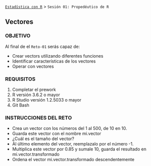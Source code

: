 [`Estadística con R`](../Readme.md) > `Sesión 01: Propedéutico de R`

## Vectores

### OBJETIVO

Al final de el `Reto-01` serás capaz de:
- Crear vectors utilizando diferentes funciones
- Identificar características de los vectores
- Operar con vectores

### REQUISITOS

1. Completar el prework
2. R versión 3.6.2 o mayor
3. R Studio versión 1.2.5033 o mayor 
4. Git Bash

### INSTRUCCIONES DEL RETO

- Crea un vector con los números del 1 al 500, de 10 en 10.
- Guarda este vector con el nombre mi.vector
- ¿Cuál es el tamaño del vector?
- Al último elemento del vector, reemplazalo por el número -1.
- Multiplica este vector por 0.85 y sumale 10, guarda el resultado en mi.vector.transformado
- Ordena el vector mi.vector.transformado descendentemente

